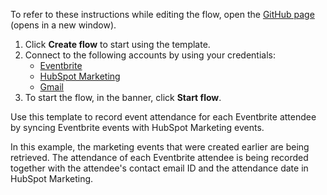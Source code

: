 To refer to these instructions while editing the flow, open the [GitHub page](https://github.com/ot4i/app-connect-templates/tree/main/resources/markdown/Record%20event%20attendance%20for%20each%20Eventbrite%20attendee%20by%20syncing%20Eventbrite%20events%20with%20HubSpot%20Marketing%20events_instructions.md) (opens in a new window).

1. Click **Create flow** to start using the template.
2. Connect to the following accounts by using your credentials:
   - [Eventbrite](https://www.ibm.com/docs/en/app-connect/containers_cd?topic=apps-eventbrite)
   - [HubSpot Marketing](https://www.ibm.com/docs/en/app-connect/containers_cd?topic=apps-hubspot-marketing)
   - [Gmail](https://www.ibm.com/docs/en/app-connect/containers_cd?topic=apps-gmail) 
3. To start the flow, in the banner, click **Start flow**.


Use this template to record event attendance for each Eventbrite attendee by syncing Eventbrite events with HubSpot Marketing events. 

In this example, the marketing events that were created earlier are being retrieved. The attendance of each Eventbrite attendee is being recorded together with the attendee's contact email ID and the attendance date in HubSpot Marketing.
